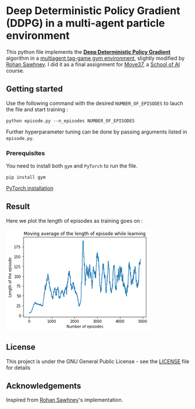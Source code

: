 # Deep Deterministic Policy Gradient (DDPG) in a multi-agent particle environment

This python file implements the [**Deep Deterministic Policy Gradient**](https://arxiv.org/abs/1509.02971) algorithm in a [multiagent tag-game gym environment](https://github.com/openai/multiagent-particle-envs), slightly modified by [Rohan Sawhney](https://github.com/rohan-sawhney/multi-agent-rl). I did it as a final assignment for [Move37](https://www.theschool.ai/courses/move-37-course/), a [School of AI](https://www.theschool.ai) course.


## Getting started

Use the following command with the desired ``NUMBER_OF_EPISODES`` to lauch the file and start training :

```
python episode.py --n_episodes NUMBER_OF_EPISODES
```

Further hyperparameter tuning can be done by passing arguments listed in ``episode.py``.


### Prerequisites

You need to install both ``gym`` and ``PyTorch`` to run the file.

```
pip install gym
```
[PyTorch installation](https://pytorch.org/get-started/locally/)


## Result

Here we plot the length of episodes as training goes on :

![alt text](https://github.com/RomDeffayet/DDPG_multi_agent/blob/master/evoltion_plot.png)


## License

This project is under the GNU General Public License - see the [LICENSE](LICENSE) file for details

## Acknowledgements

Inspired from [Rohan Sawhney](https://github.com/rohan-sawhney)'s implementation.
